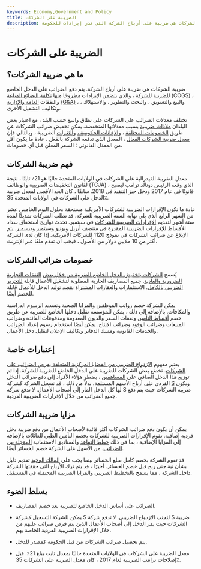 ```yaml
---
keywords: Economy,Government and Policy
title: الضريبة على الشركات
description: ضريبة الشركات هي ضريبة على أرباح الشركة التي تدر إيرادات للحكومة.
---
```


# الضريبة على الشركات
## ما هي ضريبة الشركات؟

ضريبة الشركات هي ضريبة على أرباح الشركة. يتم دفع الضرائب على الدخل الخاضع للضريبة للشركة ، والذي يتضمن الإيرادات مطروحًا منها [تكلفة البضائع المباعة](/cogs) (COGS) ، والنفقات [العامة والإدارية](/general-and-administrative-expenses) [(G&A)](/general-and-administrative-expenses) ، والبيع والتسويق ، والبحث والتطوير ، والاستهلاك ، وتكاليف التشغيل الأخرى.

تختلف معدلات الضرائب على الشركات على نطاق واسع حسب البلد ، مع اعتبار بعض البلدان [ملاذات ضريبية](/taxhaven) بسبب معدلاتها المنخفضة. يمكن تخفيض ضرائب الشركات عن طريق [الخصومات المختلفة](/deduction) ، [والإعانات الحكومية ،](/subsidy) [والثغرات](/loophole) الضريبية ، وبالتالي فإن [معدل ضريبة الشركات الفعال](/effectivetaxrate) ، المعدل الذي تدفعه الشركة بالفعل ، عادة ما يكون أقل من المعدل القانوني ؛ السعر المعلن قبل أي خصومات.

## فهم ضريبة الشركات

معدل الضريبة الفيدرالية على الشركات في الولايات المتحدة حاليًا هو 21٪ ثابتًا ، نتيجة لقانون التخفيضات الضريبية والوظائف (TCJA) ، الذي وقعه الرئيس دونالد ترامب ليصبح قانونًا في عام 2017 ودخل حيز التنفيذ في 2018. سابقًا ، كان الحد الأقصى لمعدل ضريبة الدخل على الشركات في الولايات المتحدة 35٪.

عادة ما تكون الإقرارات الضريبية للشركات الأمريكية مستحقة بحلول اليوم الخامس عشر من الشهر الرابع الذي يلي نهاية السنة الضريبية للشركة. قد تطلب الشركات تمديدًا لمدة ستة أشهر لتقديم [الإقرارات الضريبية للشركات](/taxreturn) في سبتمبر. تحدث تواريخ استحقاق سداد الأقساط للإقرارات الضريبية المقدرة في منتصف أبريل ويونيو وسبتمبر وديسمبر. يتم الإبلاغ عن ضرائب الشركات في نموذج 1120 للشركات الأمريكية. إذا كان لدى الشركة أكثر من 10 ملايين دولار من الأصول ، فيجب أن تقدم ملفًا عبر الإنترنت.

## خصومات ضرائب الشركات

يُسمح [للشركات بتخفيض الدخل الخاضع للضريبة من خلال بعض](/corporation) [النفقات التجارية الضرورية والعادية](/businessexpenses). جميع المصاريف الجارية المطلوبة لتشغيل الأعمال قابلة [للتحرير](/tax-deduction) [الضريبي بالكامل](/tax-deduction). الاستثمارات والعقارات المشتراة بقصد توليد الدخل للأعمال قابلة للخصم أيضًا.

يمكن للشركة خصم رواتب الموظفين والمزايا الصحية وتسديد الرسوم الدراسية والمكافآت. بالإضافة إلى ذلك ، يمكن للمؤسسة تقليل دخلها الخاضع للضريبة عن طريق خصم [أقساط التأمين](/insurance-premium) ونفقات السفر والديون المعدومة ومدفوعات الفائدة وضرائب المبيعات وضرائب الوقود وضرائب الإنتاج. يمكن أيضًا استخدام رسوم إعداد الضرائب والخدمات القانونية ومسك الدفاتر وتكاليف الإعلان لتقليل دخل الأعمال.

## إعتبارات خاصة

يعتبر مفهوم [الازدواج الضريبي من القضايا المركزية المتعلقة بفرض الضرائب على الشركات](/double_taxation). تخضع بعض الشركات للضريبة على الدخل الخاضع للضريبة للشركة. إذا تم توزيع هذا الدخل الصافي على [المساهمين](/shareholder) ، يضطر هؤلاء الأفراد إلى دفع ضرائب الدخل الفردي على أرباح الأسهم المستلمة. بدلاً من ذلك ، قد تسجل الشركة كشركة [S](/subchapters) ويكون لها كل الدخل المار إلى أصحاب الأعمال. لا تدفع شركة S ضريبة الشركات حيث يتم دفع جميع الضرائب من خلال الإقرارات الضريبية الفردية.

## مزايا ضريبة الشركات

يمكن أن يكون دفع ضرائب الشركات أكثر فائدة لأصحاب الأعمال من دفع ضريبة دخل فردية إضافية. تقوم الإقرارات الضريبية للشركات بخصم التأمين الطبي للعائلات بالإضافة إلى المزايا الإضافية ، بما في ذلك [خطط التقاعد](/retirement-planning) والصناديق الاستئمانية [المؤجلة من الضرائب](/taxdeferred). من الأسهل على الشركة خصم الخسائر أيضًا.

قد تقوم الشركة بخصم كامل مبلغ الخسائر بينما يجب على [المالك الوحيد](/soleproprietorship) تقديم دليل بشأن نية جني ربح قبل خصم الخسائر. أخيرًا ، قد يتم ترك الأرباح التي حققتها الشركة داخل الشركة ، مما يسمح بالتخطيط الضريبي والمزايا الضريبية المحتملة في المستقبل.

## يسلط الضوء

- الضرائب على أساس الدخل الخاضع للضريبة بعد خصم المصاريف.

- يمكن للشركة التسجيل كشركة S لتجنب الازدواج الضريبي. لا تدفع شركة S ضريبة الشركات حيث يمر الدخل إلى أصحاب الأعمال الذين يتم فرض ضرائب عليهم من خلال الإقرارات الضريبية الفردية الخاصة بهم.

- يتم تحصيل ضرائب الشركات من قبل الحكومة كمصدر للدخل.

- معدل الضريبة على الشركات في الولايات المتحدة حاليًا بمعدل ثابت يبلغ 21٪. قبل إصلاحات ترامب الضريبية لعام 2017 ، كان معدل الضريبة على الشركات 35٪.

